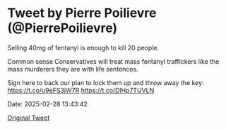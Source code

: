 # Tweet by Pierre Poilievre (@PierrePoilievre)

Selling 40mg of fentanyl is enough to kill 20 people. 

Common sense Conservatives will treat mass fentanyl traffickers like the mass murderers they are with life sentences. 

Sign here to back our plan to lock them up and throw away the key: https://t.co/u9eFS3jW7R https://t.co/DlHp7TUVLN

Date: 2025-02-28 13:43:42

[Original Tweet](https://x.com/PierrePoilievre/status/1895469931468333535)
